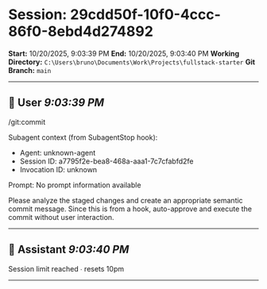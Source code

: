 # Session: 29cdd50f-10f0-4ccc-86f0-8ebd4d274892

**Start:** 10/20/2025, 9:03:39 PM
**End:** 10/20/2025, 9:03:40 PM
**Working Directory:** `C:\Users\bruno\Documents\Work\Projects\fullstack-starter`
**Git Branch:** `main`

---

## 👤 User _9:03:39 PM_

/git:commit

Subagent context (from SubagentStop hook):
- Agent: unknown-agent
- Session ID: a7795f2e-bea8-468a-aaa1-7c7cfabfd2fe
- Invocation ID: unknown

Prompt:
No prompt information available

Please analyze the staged changes and create an appropriate semantic commit message.
Since this is from a hook, auto-approve and execute the commit without user interaction.

---

## 🤖 Assistant _9:03:40 PM_

Session limit reached ∙ resets 10pm

---

